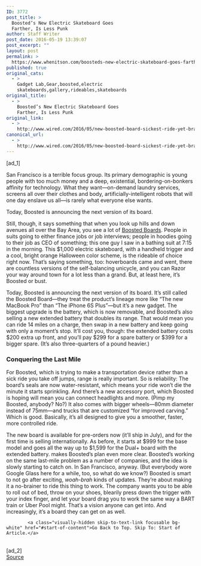 ```yaml
---
ID: 3772
post_title: >
  Boosted’s New Electric Skateboard Goes
  Farther, Is Less Punk
author: Staff Writer
post_date: 2016-05-19 13:39:07
post_excerpt: ""
layout: post
permalink: >
  https://www.whenitson.com/boosteds-new-electric-skateboard-goes-farther-is-less-punk/
published: true
original_cats:
  - >
    Gadget Lab,Gear,boosted,electric
    skateboards,gallery,rideables,skateboards
original_title:
  - >
    Boosted’s New Electric Skateboard Goes
    Farther, Is Less Punk
original_link:
  - >
    http://www.wired.com/2016/05/new-boosted-board-sickest-ride-yet-brah/
canonical_url:
  - >
    http://www.wired.com/2016/05/new-boosted-board-sickest-ride-yet-brah/
---
```

 [ad_1]
<br><div id=""><p>San Francisco is a terrible focus group. Its primary demographic is young people with too much money and a deep, existential, bordering-on-bonkers affinity for technology. What they want—on-demand laundry services, screens all over their clothes and body, artificially-intelligent robots that will one day enslave us all—is rarely what everyone else wants. </p>
<p data-js="fader" class="pullquote carve fader">
	Today, Boosted is announcing the next version of its board.	<span class="attribution"/>
</p>
Still, though, it says something that when you look up hills and down avenues all over the Bay Area, you see a lot of <a href="http://boostedboards.com/">Boosted Boards</a>. People in suits going to either finance jobs or job interviews; people in hoodies going to their job as CEO of something; this one guy I saw in a bathing suit at 7:15 in the morning. This $1,000 electric skateboard, with a handheld trigger and a cool, bright orange Halloween color scheme, is the rideable of choice right now. That’s saying something, too: hoverboards came and went, there are countless versions of the self-balancing unicycle, and you can Razor your way around town for a lot less than a grand. But, at least here, it’s Boosted or bust.
<p>Today, Boosted is announcing the next version of its board. It’s still called the Boosted Board—they treat the product’s lineage more like “The new MacBook Pro” than “The iPhone 6S Plus”—but it’s a new gadget. The biggest upgrade is the battery, which is now removable, and Boosted’s also selling a new extended battery that doubles its range. That would mean you can ride 14 miles on a charge, then swap in a new battery and keep going with only a moment’s stop. It’ll cost you, though: the extended battery costs $200 extra up front, and you’ll pay $299 for a spare battery or $399 for a bigger spare. (It’s also three-quarters of a pound heavier.)</p>
<h3>Conquering the Last Mile</h3>
<p>For Boosted, which is trying to make a transportation device rather than a sick ride you take off jumps, range is really important. So is reliability: The board’s seals are now water-resistant, which means your ride won’t die the minute it starts sprinkling. And there’s a new accessory port, which Boosted is hoping will mean you can connect headlights and more. (Pimp my Boosted, anybody? No?) It also comes with bigger wheels—80mm diameter instead of 75mm—and trucks that are customized “for improved carving.” Which is good. Basically, it’s all designed to give you a smoother, faster, more controlled ride. </p>
<p>The new board is available for pre-orders now (it’ll ship in July), and for the first time is selling internationally. As before, it starts at $999 for the base model and goes all the way up to $1,599 for the Dual+ board with the extended battery. makes Boosted’s plan even more clear. Boosted’s working on the same last-mile problem as a number of companies, and the idea is slowly starting to catch on. In San Francisco, anyway. (But everybody wore Google Glass here for a while, too, so what do we know?) Boosted is smart to not go after exciting, <em>woah-brah</em> kinds of updates. They’re about making it a no-brainer to ride this thing to work. The company wants you to be able to roll out of bed, throw on your shoes, blearily press down the trigger with your index finger, and let your board drag you to work the same way a BART train or Uber Pool might. That’s a vision anyone can get into. And increasingly, it’s a board they can get on as well.</p>

			<a class="visually-hidden skip-to-text-link focusable bg-white" href="#start-of-content">Go Back to Top. Skip To: Start of Article.</a>

			
</div>
<br>[ad_2]
<br><a href="http://www.wired.com/2016/05/new-boosted-board-sickest-ride-yet-brah/">Source </a>